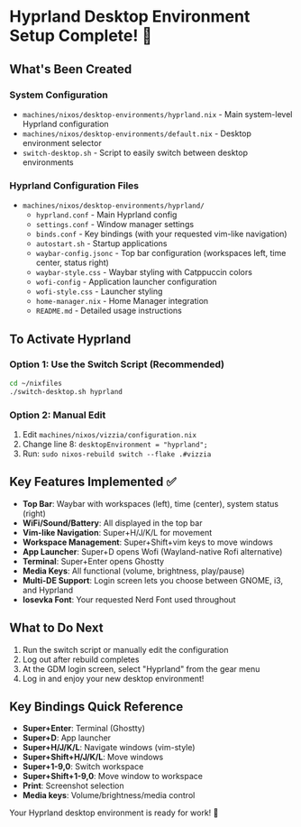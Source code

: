 # Hyprland Desktop Environment Setup Complete! 🎉

## What's Been Created

### System Configuration
- `machines/nixos/desktop-environments/hyprland.nix` - Main system-level Hyprland configuration
- `machines/nixos/desktop-environments/default.nix` - Desktop environment selector
- `switch-desktop.sh` - Script to easily switch between desktop environments

### Hyprland Configuration Files
- `machines/nixos/desktop-environments/hyprland/`
  - `hyprland.conf` - Main Hyprland config
  - `settings.conf` - Window manager settings
  - `binds.conf` - Key bindings (with your requested vim-like navigation)
  - `autostart.sh` - Startup applications
  - `waybar-config.jsonc` - Top bar configuration (workspaces left, time center, status right)
  - `waybar-style.css` - Waybar styling with Catppuccin colors
  - `wofi-config` - Application launcher configuration
  - `wofi-style.css` - Launcher styling
  - `home-manager.nix` - Home Manager integration
  - `README.md` - Detailed usage instructions

## To Activate Hyprland

### Option 1: Use the Switch Script (Recommended)
```bash
cd ~/nixfiles
./switch-desktop.sh hyprland
```

### Option 2: Manual Edit
1. Edit `machines/nixos/vizzia/configuration.nix`
2. Change line 8: `desktopEnvironment = "hyprland";`
3. Run: `sudo nixos-rebuild switch --flake .#vizzia`

## Key Features Implemented ✅

- **Top Bar**: Waybar with workspaces (left), time (center), system status (right)
- **WiFi/Sound/Battery**: All displayed in the top bar
- **Vim-like Navigation**: Super+H/J/K/L for movement
- **Workspace Management**: Super+Shift+vim keys to move windows
- **App Launcher**: Super+D opens Wofi (Wayland-native Rofi alternative)
- **Terminal**: Super+Enter opens Ghostty
- **Media Keys**: All functional (volume, brightness, play/pause)
- **Multi-DE Support**: Login screen lets you choose between GNOME, i3, and Hyprland
- **Iosevka Font**: Your requested Nerd Font used throughout

## What to Do Next

1. Run the switch script or manually edit the configuration
2. Log out after rebuild completes
3. At the GDM login screen, select "Hyprland" from the gear menu
4. Log in and enjoy your new desktop environment!

## Key Bindings Quick Reference

- **Super+Enter**: Terminal (Ghostty)
- **Super+D**: App launcher
- **Super+H/J/K/L**: Navigate windows (vim-style)
- **Super+Shift+H/J/K/L**: Move windows
- **Super+1-9,0**: Switch workspace
- **Super+Shift+1-9,0**: Move window to workspace
- **Print**: Screenshot selection
- **Media keys**: Volume/brightness/media control

Your Hyprland desktop environment is ready for work! 🚀